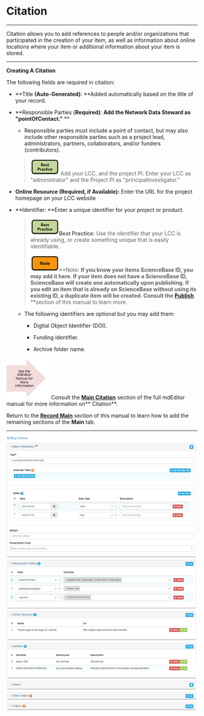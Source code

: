 # Citation

---

Citation allows you to add references to people and/or organizations that participated in the creation of your item, as well as information about online locations where your item or additional information about your item is stored.

---

**Creating A Citation**

The following fields are required in citation:

* **Title **\(Auto-Generated\)**: **Added automatically based on the title of your record.
* **Responsible Parties \(**Required\)**: **Add the Network Data Steward as "pointOfContact."** **

  * Responsible parties must include a point of contact, but may also include other responsible parties such as a project lead, administrators, partners, collaborators, and/or funders \(contributors\). 

  > ![](/assets/best_practice_small.png) Add your LCC, and the project PI. Enter your LCC as "administrator" and the Project PI as "principalInvestigator."

* **Online Resource \(**Required, if Available\)**:** Enter the URL for the project homepage on your LCC website

* **Identifier: **Enter a unique identifier for your project or product.

  > ![](/assets/best_practice_small.png)**Best Practice**: Use the identifier that your LCC is already using, or create something unique that is easily identifiable.
  >
  > ![](/assets/note_small.png)**Note: **If you know your items ScienceBase ID, you may add it here. If your item does not have a ScienceBase ID, ScienceBase will create one automatically upon publishing. If you edit an item that is already on ScienceBase without using its existing ID, a duplicate item will be created. Consult the [**Publish**](/publish.md)** **section of this manual to learn more.

  * The following identifiers are optional but you may add them:

    * Digital Object Identifier \(DOI\).

    * Funding identifier.

    * Archive folder name.

![](/assets/see_full_manual_for.png) Consult the [**Main Citation**](https://adiwg.gitbooks.io/mdeditor/content/record/edit/main/citation.html) section of the full mdEditor manual for more information on** Citation**.

Return to the [**Record Main**](/record/edit/main.md) section of this manual to learn how to add the remaining sections of the **Main** tab.

---

![](/assets/main_citation_window.png)

